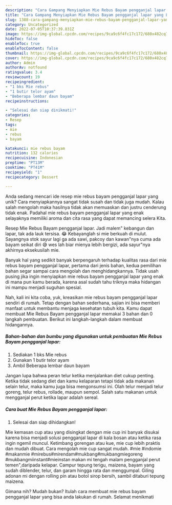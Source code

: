 ```yaml
---
description: "Cara Gampang Menyiapkan Mie Rebus Bayam pengganjal lapar yang Lezat"
title: "Cara Gampang Menyiapkan Mie Rebus Bayam pengganjal lapar yang Lezat"
slug: 1388-cara-gampang-menyiapkan-mie-rebus-bayam-pengganjal-lapar-yang-lezat
category: Uncategorized
date: 2022-07-05T10:37:39.831Z
image: https://img-global.cpcdn.com/recipes/9ca9c6f4fc17c172/680x482cq70/mie-rebus-bayam-pengganjal-lapar-foto-resep-utama.jpg
hideToc: false
enableToc: true
enableTocContent: false
thumbnail: https://img-global.cpcdn.com/recipes/9ca9c6f4fc17c172/680x482cq70/mie-rebus-bayam-pengganjal-lapar-foto-resep-utama.jpg
cover: https://img-global.cpcdn.com/recipes/9ca9c6f4fc17c172/680x482cq70/mie-rebus-bayam-pengganjal-lapar-foto-resep-utama.jpg
author: Admin
authorAv: notfound
ratingvalue: 3.4
reviewcount: 19
recipeingredient:
- "1 bks Mie rebus"
- "1 butir telor ayam"
- "Beberapa lembar daun bayam"
recipeinstructions:

- "Selesai dan siap dinikmati!"
categories:
- Resep
tags:
- mie
- rebus
- bayam

katakunci: mie rebus bayam 
nutrition: 132 calories
recipecuisine: Indonesian
preptime: "PT13M"
cooktime: "PT41M"
recipeyield: "1"
recipecategory: Dessert

---
```





Anda sedang mencari ide resep mie rebus bayam pengganjal lapar yang unik? Cara menyiapkannya sangat tidak susah dan tidak juga mudah. Kalau salah mengolah maka hasilnya tidak akan memuaskan dan justru cenderung tidak enak. Padahal mie rebus bayam pengganjal lapar yang enak selayaknya memiliki aroma dan cita rasa yang dapat memancing selera Kita.





Resep Mie Rebus Bayam pengganjal lapar. Jadi malem&#34; kebangun dan lapar, tak ada lauk tersisa. 😂 Kebayanglah si mie berkuah di mulut. Sayangnya stok sayur lagi ga ada sawi, pakcoy dan kawan&#34;nya cuma ada bayam seikat diri 😅 wes lah biar mienya lebih bergizi, ada sayur&#34;nya akhirnya eksekusilah mie.

Banyak hal yang sedikit banyak berpengaruh terhadap kualitas rasa dari mie rebus bayam pengganjal lapar, pertama dari jenis bahan, kedua pemilihan bahan segar sampai cara mengolah dan menghidangkannya. Tidak usah pusing jika ingin menyiapkan mie rebus bayam pengganjal lapar yang enak di mana pun kamu berada, karena asal sudah tahu triknya maka hidangan ini mampu menjadi suguhan spesial.






Nah, kali ini kita coba, yuk, kreasikan mie rebus bayam pengganjal lapar sendiri di rumah. Tetap dengan bahan sederhana, sajian ini bisa memberi manfaat untuk membantu menjaga kesehatan tubuh kita. Kamu dapat membuat Mie Rebus Bayam pengganjal lapar memakai 3 bahan dan 0 langkah pembuatan. Berikut ini langkah-langkah dalam membuat hidangannya.

<!--inarticleads1-->

##### Bahan-bahan dan bumbu yang digunakan untuk pembuatan Mie Rebus Bayam pengganjal lapar:

1. Sediakan 1 bks Mie rebus
1. Gunakan 1 butir telor ayam
1. Ambil Beberapa lembar daun bayam


Jangan lupa bahwa peran telur ketika menjalankan diet cukup penting. Ketika tidak sedang diet dan kamu kelaparan tetapi tidak ada makanan selain telur, maka kamu juga bisa mengonsumsi ini. Olah telur menjadi telur goreng, telur rebus, rollade, maupun sempol. Salah satu makanan untuk mengganjal perut ketika lapar adalah sereal. 

<!--inarticleads2-->

##### Cara buat Mie Rebus Bayam pengganjal lapar:


1. Selesai dan siap dihidangkan!

Mie kemasan cup atau yang disingkat dengan mie cup ini banyak disukai karena bisa menjadi solusi pengganjal lapar di kala bosan atau ketika rasa ingin ngemil muncul. Ketimbang gorengan atau kue, mie cup lebih praktis dan mudah dibuat. Cara mengolah mie cup sangat mudah. #mie #indomie #makanmie #mirebus#mirendam#mukbang#mukbangmiegoreng #mukbangmiinstant#mieinstan makan mi tengah malam pengganjal perut temen&#34;,daripada kelapar. Campur tepung terigu, maizena, bayam yang sudah diblender, telur, dan garam hingga rata dan menggumpal. Giling adonan mi dengan rolling pin atau botol sirop bersih, sambil ditaburi tepung maizena. 

Gimana nih? Mudah bukan? Itulah cara membuat mie rebus bayam pengganjal lapar yang bisa anda lakukan di rumah. Selamat menikmati
